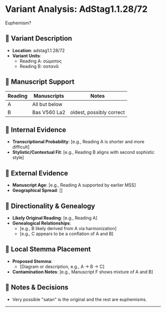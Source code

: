 # Variant Analysis: AdStag1.1.28/72

Euphemism?

## 📌 Variant Description
- **Location**: adstag1.1.28/72
- **Variant Units**: 
  - Reading A: σώματος
  - Reading B: σατανᾶ

## 🧬 Manuscript Support
| Reading | Manuscripts | Notes |
|--------|-------------|-------|
| A      | All but below |  |
| B      | Bas V560 La2 | oldest, possibly correct |

## 🧠 Internal Evidence
- **Transcriptional Probability**: [e.g., Reading A is shorter and more difficult]
- **Stylistic/Contextual Fit**: [e.g., Reading B aligns with second sophistic style]

## 🧭 External Evidence
- **Manuscript Age**: [e.g., Reading A supported by earlier MSS]
- **Geographical Spread**: []

## 🔄 Directionality & Genealogy
- **Likely Original Reading**: [e.g., Reading A]
- **Genealogical Relationships**:
  - [e.g., B likely derived from A via harmonization]
  - [e.g., C appears to be a conflation of A and B]

## 🌿 Local Stemma Placement
- **Proposed Stemma**:
  - [Diagram or description, e.g., A → B → C]
- **Contamination Notes**: [e.g., Manuscript F shows mixture of A and B]

## 📝 Notes & Decisions
- Very possible "satan" is the original and the rest are euphemisms.

---